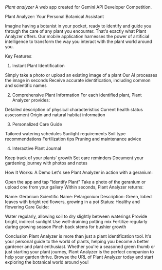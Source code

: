 *Plant analyzer*
A web app created for Gemini API Developer Competition.

Plant Analyzer: Your Personal Botanical Assistant

Imagine having a botanist in your pocket, ready to identify and guide you through the care of any plant you encounter. That's exactly what Plant Analyzer offers. Our mobile application harnesses the power of artificial intelligence to transform the way you interact with the plant world around you.

Key Features:

1. Instant Plant Identification

Simply take a photo or upload an existing image of a plant
Our AI processes the image in seconds
Receive accurate identification, including common and scientific names

2. Comprehensive Plant Information
For each identified plant, Plant Analyzer provides:

Detailed description of physical characteristics
Current health status assessment
Origin and natural habitat information

3. Personalized Care Guide

Tailored watering schedules
Sunlight requirements
Soil type recommendations
Fertilization tips
Pruning and maintenance advice

4. Interactive Plant Journal

Keep track of your plants' growth
Set care reminders
Document your gardening journey with photos and notes

How It Works: A Demo
Let's see Plant Analyzer in action with a geranium:

Open the app and tap "Identify Plant"
Take a photo of the geranium or upload one from your gallery
Within seconds, Plant Analyzer returns:

Name: Geranium
Scientific Name: Pelargonium
Description: Green, lobed leaves with bright red flowers, growing in a pot
Status: Healthy and flowering
Care Guide:

Water regularly, allowing soil to dry slightly between waterings
Provide bright, indirect sunlight
Use well-draining potting mix
Fertilize regularly during growing season
Pinch back stems for bushier growth


Conclusion
Plant Analyzer is more than just a plant identification tool. It's your personal guide to the world of plants, helping you become a better gardener and plant enthusiast. Whether you're a seasoned green thumb or just starting your plant journey, Plant Analyzer is the perfect companion to help your garden thrive.
Browse the URL of Plant Analyzer today and start exploring the botanical world around you!

